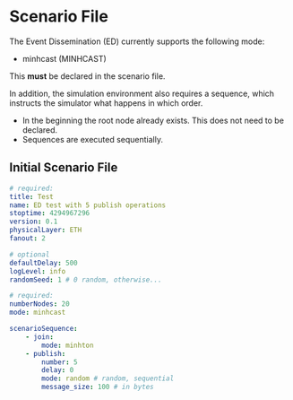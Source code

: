 # Scenario File

The Event Dissemination (ED) currently supports the following mode:

- minhcast (MINHCAST)

This **must** be declared in the scenario file.

In addition, the simulation environment also requires a sequence, which instructs the simulator what happens in which order.

- In the beginning the root node already exists. This does not need to be declared.
- Sequences are executed sequentially.

## Initial Scenario File

```yaml
# required:  
title: Test
name: ED test with 5 publish operations
stoptime: 4294967296
version: 0.1
physicalLayer: ETH
fanout: 2

# optional
defaultDelay: 500
logLevel: info
randomSeed: 1 # 0 random, otherwise...

# required:
numberNodes: 20
mode: minhcast

scenarioSequence: 
    - join:
        mode: minhton
    - publish:
        number: 5
        delay: 0
        mode: random # random, sequential
        message_size: 100 # in bytes
```
